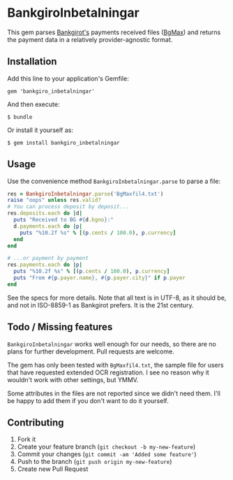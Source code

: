 # BankgiroInbetalningar

This gem parses [Bankgirot's](http://bankgirot.se) payments received files
([BgMax](http://www.bgc.se/Default____5641.aspx)) and returns the payment
data in a relatively provider-agnostic format.

## Installation

Add this line to your application's Gemfile:

    gem 'bankgiro_inbetalningar'

And then execute:

    $ bundle

Or install it yourself as:

    $ gem install bankgiro_inbetalningar

## Usage

Use the convenience method `BankgiroInbetalningar.parse` to parse a file:

```ruby
res = BankgiroInbetalningar.parse('BgMaxfil4.txt')
raise "oops" unless res.valid?
# You can process deposit by deposit...
res.deposits.each do |d|
  puts "Received to BG #{d.bgno}:"
  d.payments.each do |p|
    puts "%10.2f %s" % [(p.cents / 100.0), p.currency]
  end
end

# ...or payment by payment
res.payments.each do |p|
  puts "%10.2f %s" % [(p.cents / 100.0), p.currency]
  puts "From #{p.payer.name}, #{p.payer.city}" if p.payer
end
```

See the specs for more details.  Note that all text is in UTF-8, as it should be,
and not in ISO-8859-1 as Bankgirot prefers.  It is the 21st century.

## Todo / Missing features

`BankgiroInbetalningar` works well enough for our needs, so there are no plans for
further development.  Pull requests are welcome.

The gem has only been tested with `BgMaxfil4.txt`, the sample file for
users that have requested extended OCR registration.  I see no reason
why it wouldn't work with other settings, but YMMV.

Some attributes in the files are not reported since we didn't need them.
I'll be happy to add them if you don't want to do it yourself.

## Contributing

1. Fork it
2. Create your feature branch (`git checkout -b my-new-feature`)
3. Commit your changes (`git commit -am 'Added some feature'`)
4. Push to the branch (`git push origin my-new-feature`)
5. Create new Pull Request
